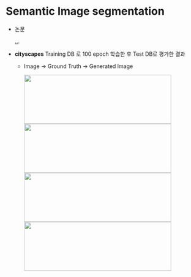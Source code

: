 # **Semantic Image segmentation**

* 논문

    [..](). 

* **cityscapes** Training DB 로 100 epoch 학습한 후 Test DB로 평가한 결과

    *   Image -> Ground Truth -> Generated Image

        <img src="" height = "128px" width="384px"/> 
        <img src="" height = "128px" width="384px"/> 

        <br>

        <img src="" height = "128px" width="384px"/> 
        <img src="" height = "128px" width="384px"/> 

